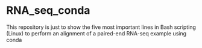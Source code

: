 # RNA_seq_conda
This repository is just to show the five most important lines in Bash scripting (Linux) to perform an alignment of a paired-end RNA-seq example using conda

